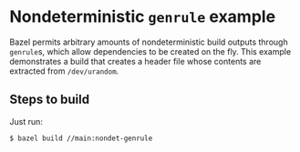 # Nondeterministic `genrule` example

Bazel permits arbitrary amounts of nondeterministic build outputs through
`genrule`s, which allow dependencies to be created on the fly. This example
demonstrates a build that creates a header file whose contents are extracted
from `/dev/urandom`.

## Steps to build

Just run:

```
$ bazel build //main:nondet-genrule
```
